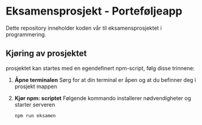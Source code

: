 # Eksamensprosjekt - Porteføljeapp

Dette repository inneholder koden vår til eksamensprosjektet i programmering.

## Kjøring av prosjektet

prosjektet kan startes med en egendefinert npm-script, følg disse trinnene:

1. **Åpne terminalen**  Sørg for at din terminal er åpen og at du befinner deg i prosjekt mappen

2. **Kjør npm: scriptet** Følgende kommando installerer nødvendigheter og starter serveren 

    ```bash
    npm run eksamen
    ```
 




